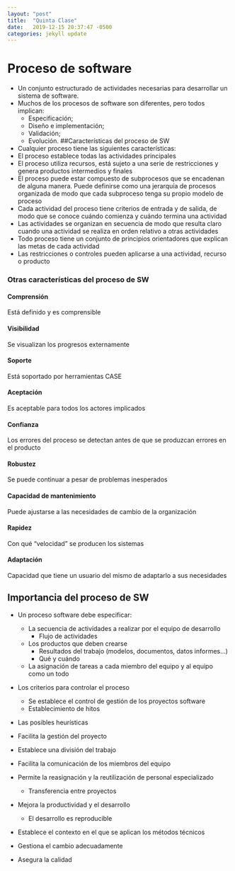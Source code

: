 ```yaml
---
layout: "post"
title:  "Quinta Clase"
date:   2019-12-15 20:37:47 -0500
categories: jekyll update
---
```


# Proceso de software

* Un conjunto estructurado de actividades necesarias para desarrollar un sistema de software.
* Muchos de los procesos de software son diferentes, pero todos implican:
	* Especificación;
	* Diseño e implementación;
	* Validación;
	* Evolución.
##Características del proceso de SW
* Cualquier proceso tiene las siguientes características:
* El proceso establece todas las actividades principales
* El proceso utiliza recursos, está sujeto a una serie de restricciones y genera productos intermedios y finales
* El proceso puede estar compuesto de subprocesos que se encadenan de alguna manera. Puede definirse como una jerarquía de procesos organizada de modo que cada subproceso tenga su propio modelo de proceso
* Cada actividad del proceso tiene criterios de entrada y de salida, de modo que se conoce cuándo comienza y cuándo termina una actividad
* Las actividades se organizan en secuencia de modo que resulta claro cuando una actividad se realiza en orden relativo a otras actividades
* Todo proceso tiene un conjunto de principios orientadores que explican las metas de cada actividad
* Las restricciones o controles pueden aplicarse a una actividad, recurso o producto
### Otras características del proceso de SW

#### Comprensión
Está definido y es comprensible
#### Visibilidad
Se visualizan los progresos externamente
#### Soporte
Está soportado por herramientas CASE
#### Aceptación
Es aceptable para todos los actores implicados
#### Confianza
Los errores del proceso se detectan antes de que se produzcan errores en el producto
#### Robustez
Se puede continuar a pesar de problemas inesperados
#### Capacidad de mantenimiento
Puede ajustarse a las necesidades de cambio de la organización
#### Rapidez
Con qué “velocidad” se producen los sistemas
#### Adaptación
Capacidad que tiene un usuario del mismo de adaptarlo a sus necesidades
## Importancia del proceso de SW
* Un proceso software debe especificar:
	* La secuencia de actividades a realizar por el equipo de desarrollo
		* Flujo de actividades
	* Los productos que deben crearse
		* Resultados del trabajo (modelos, documentos, datos informes...)
		* Qué y cuándo
	* La asignación de tareas a cada miembro del equipo y al equipo como un todo
* Los criterios para controlar el proceso
	* Se establece el control de gestión de los proyectos software
	* Establecimiento de hitos
* Las posibles heurísticas

* Facilita la gestión del proyecto
* Establece una división del trabajo
* Facilita la comunicación de los miembros del equipo
* Permite la reasignación y la reutilización de personal especializado
	* Transferencia entre proyectos
* Mejora la productividad y el desarrollo
	* El desarrollo es reproducible
* Establece el contexto en el que se aplican los métodos técnicos
* Gestiona el cambio adecuadamente
* Asegura la calidad

